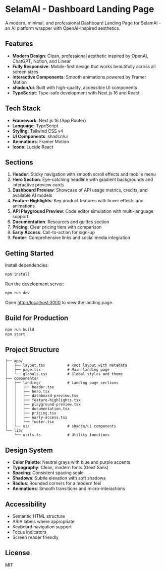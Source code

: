 # SelamAI - Dashboard Landing Page

A modern, minimal, and professional Dashboard Landing Page for SelamAI - an AI platform wrapper with OpenAI-inspired aesthetics.

## Features

- **Modern Design**: Clean, professional aesthetic inspired by OpenAI, ChatGPT, Notion, and Linear
- **Fully Responsive**: Mobile-first design that works beautifully across all screen sizes
- **Interactive Components**: Smooth animations powered by Framer Motion
- **shadcn/ui**: Built with high-quality, accessible UI components
- **TypeScript**: Type-safe development with Next.js 16 and React

## Tech Stack

- **Framework**: Next.js 16 (App Router)
- **Language**: TypeScript
- **Styling**: Tailwind CSS v4
- **UI Components**: shadcn/ui
- **Animations**: Framer Motion
- **Icons**: Lucide React

## Sections

1. **Header**: Sticky navigation with smooth scroll effects and mobile menu
2. **Hero Section**: Eye-catching headline with gradient backgrounds and interactive preview cards
3. **Dashboard Preview**: Showcase of API usage metrics, credits, and available AI models
4. **Feature Highlights**: Key product features with hover effects and animations
5. **API Playground Preview**: Code editor simulation with multi-language support
6. **Documentation**: Resources and guides section
7. **Pricing**: Clear pricing tiers with comparison
8. **Early Access**: Call-to-action for sign-up
9. **Footer**: Comprehensive links and social media integration

## Getting Started

Install dependencies:

```bash
npm install
```

Run the development server:

```bash
npm run dev
```

Open [http://localhost:3000](http://localhost:3000) to view the landing page.

## Build for Production

```bash
npm run build
npm start
```

## Project Structure

```
├── app/
│   ├── layout.tsx          # Root layout with metadata
│   ├── page.tsx            # Main landing page
│   └── globals.css         # Global styles and theme
├── components/
│   ├── landing/            # Landing page sections
│   │   ├── header.tsx
│   │   ├── hero.tsx
│   │   ├── dashboard-preview.tsx
│   │   ├── feature-highlights.tsx
│   │   ├── playground-preview.tsx
│   │   ├── documentation.tsx
│   │   ├── pricing.tsx
│   │   ├── early-access.tsx
│   │   └── footer.tsx
│   └── ui/                 # shadcn/ui components
└── lib/
    └── utils.ts            # Utility functions
```

## Design System

- **Color Palette**: Neutral grays with blue and purple accents
- **Typography**: Clean, modern fonts (Geist Sans)
- **Spacing**: Consistent spacing scale
- **Shadows**: Subtle elevation with soft shadows
- **Radius**: Rounded corners for a modern feel
- **Animations**: Smooth transitions and micro-interactions

## Accessibility

- Semantic HTML structure
- ARIA labels where appropriate
- Keyboard navigation support
- Focus indicators
- Screen reader friendly

## License

MIT
